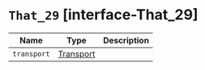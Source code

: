 # `That_29` [interface-That_29]

| Name | Type | Description |
| - | - | - |
| `transport` | [Transport](./Transport.md) | &nbsp; |
